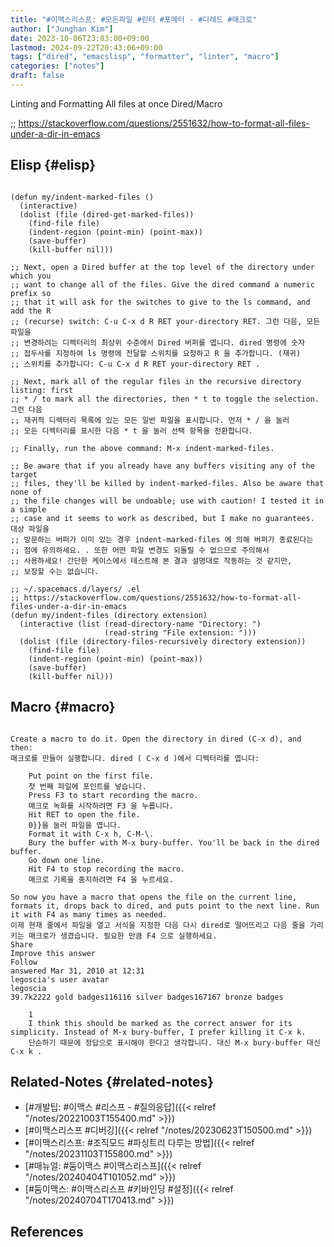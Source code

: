 ```yaml
---
title: "#이맥스리스프: #모든파일 #린터 #포메터 - #디레드 #매크로"
author: ["Junghan Kim"]
date: 2023-10-06T23:03:00+09:00
lastmod: 2024-09-22T20:43:06+09:00
tags: ["dired", "emacslisp", "formatter", "linter", "macro"]
categories: ["notes"]
draft: false
---
```


Linting and Formatting All files at once Dired/Macro

;; <https://stackoverflow.com/questions/2551632/how-to-format-all-files-under-a-dir-in-emacs>


## Elisp {#elisp}



```elisp

(defun my/indent-marked-files ()
  (interactive)
  (dolist (file (dired-get-marked-files))
    (find-file file)
    (indent-region (point-min) (point-max))
    (save-buffer)
    (kill-buffer nil)))

;; Next, open a Dired buffer at the top level of the directory under which you
;; want to change all of the files. Give the dired command a numeric prefix so
;; that it will ask for the switches to give to the ls command, and add the R
;; (recurse) switch: C-u C-x d R RET your-directory RET. 그런 다음, 모든 파일을
;; 변경하려는 디렉터리의 최상위 수준에서 Dired 버퍼를 엽니다. dired 명령에 숫자
;; 접두사를 지정하여 ls 명령에 전달할 스위치를 요청하고 R 을 추가합니다. (재귀)
;; 스위치를 추가합니다: C-u C-x d R RET your-directory RET .

;; Next, mark all of the regular files in the recursive directory listing: first
;; * / to mark all the directories, then * t to toggle the selection. 그런 다음
;; 재귀적 디렉터리 목록에 있는 모든 일반 파일을 표시합니다. 먼저 * / 을 눌러
;; 모든 디렉터리를 표시한 다음 * t 을 눌러 선택 항목을 전환합니다.

;; Finally, run the above command: M-x indent-marked-files.

;; Be aware that if you already have any buffers visiting any of the target
;; files, they'll be killed by indent-marked-files. Also be aware that none of
;; the file changes will be undoable; use with caution! I tested it in a simple
;; case and it seems to work as described, but I make no guarantees. 대상 파일을
;; 방문하는 버퍼가 이미 있는 경우 indent-marked-files 에 의해 버퍼가 종료된다는
;; 점에 유의하세요. . 또한 어떤 파일 변경도 되돌릴 수 없으므로 주의해서
;; 사용하세요! 간단한 케이스에서 테스트해 본 결과 설명대로 작동하는 것 같지만,
;; 보장할 수는 없습니다.

;; ~/.spacemacs.d/layers/ .el
;; https://stackoverflow.com/questions/2551632/how-to-format-all-files-under-a-dir-in-emacs
(defun my/indent-files (directory extension)
  (interactive (list (read-directory-name "Directory: ")
                     (read-string "File extension: ")))
  (dolist (file (directory-files-recursively directory extension))
    (find-file file)
    (indent-region (point-min) (point-max))
    (save-buffer)
    (kill-buffer nil)))
```


## Macro {#macro}



```text

Create a macro to do it. Open the directory in dired (C-x d), and then:
매크로를 만들어 실행합니다. dired ( C-x d )에서 디렉터리를 엽니다:

    Put point on the first file.
    첫 번째 파일에 포인트를 넣습니다.
    Press F3 to start recording the macro.
    매크로 녹화를 시작하려면 F3 을 누릅니다.
    Hit RET to open the file.
    0}}을 눌러 파일을 엽니다.
    Format it with C-x h, C-M-\.
    Bury the buffer with M-x bury-buffer. You'll be back in the dired buffer.
    Go down one line.
    Hit F4 to stop recording the macro.
    매크로 기록을 중지하려면 F4 을 누르세요.

So now you have a macro that opens the file on the current line, formats it, drops back to dired, and puts point to the next line. Run it with F4 as many times as needed.
이제 현재 줄에서 파일을 열고 서식을 지정한 다음 다시 dired로 떨어뜨리고 다음 줄을 가리키는 매크로가 생겼습니다. 필요한 만큼 F4 으로 실행하세요.
Share
Improve this answer
Follow
answered Mar 31, 2010 at 12:31
legoscia's user avatar
legoscia
39.7k2222 gold badges116116 silver badges167167 bronze badges

    1
    I think this should be marked as the correct answer for its simplicity. Instead of M-x bury-buffer, I prefer killing it C-x k.
    단순하기 때문에 정답으로 표시해야 한다고 생각합니다. 대신 M-x bury-buffer 대신 C-x k .
```


## Related-Notes {#related-notes}

-   [#개발팁: #이맥스 #리스프 - #질의응답]({{< relref "/notes/20221003T155400.md" >}})
-   [#이맥스리스프 #디버깅]({{< relref "/notes/20230623T150500.md" >}})
-   [#이맥스리스프: #조직모드 #파싱트리 다루는 방법]({{< relref "/notes/20231103T155800.md" >}})
-   [#매뉴얼: #둠이맥스 #이맥스리스프]({{< relref "/notes/20240404T101052.md" >}})
-   [#둠이맥스: #이맥스리스프 #키바인딩 #설정]({{< relref "/notes/20240704T170413.md" >}})

## References

<style>.csl-entry{text-indent: -1.5em; margin-left: 1.5em;}</style><div class="csl-bib-body">
</div>
